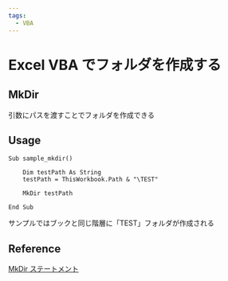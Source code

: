 ```yaml
---
tags:
  - VBA
---
```


# Excel VBA でフォルダを作成する

## MkDir

引数にパスを渡すことでフォルダを作成できる

## Usage
```VBScript
Sub sample_mkdir()

    Dim testPath As String
    testPath = ThisWorkbook.Path & "\TEST"

    MkDir testPath

End Sub
```
サンプルではブックと同じ階層に「TEST」フォルダが作成される

## Reference
[MkDir ステートメント](https://docs.microsoft.com/ja-jp/office/vba/language/reference/user-interface-help/mkdir-statement)
